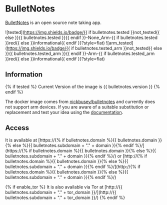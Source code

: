 # BulletNotes

[BulletNotes](https://github.com/Vivumlab/BulletNotes/) is an open source note taking app.

![tested](https://img.shields.io/badge/{{ if bulletnotes.tested }}not_tested{{ else }}{{ bulletnotes.tested }}{{ endif }}-None_Arm-{{ if bulletnotes.tested }}red{{ else }}informational{{ endif }}?style=flat)
![arm_tested](https://img.shields.io/badge/{{ if bulletnotes.tested_arm }}not_tested{{ else }}{{ bulletnotes.tested_arm }}{{ endif }}-Arm-{{ if bulletnotes.tested_arm }}red{{ else }}informational{{ endif }}?style=flat)

## Information

{% if tested %}
Current Version of the image is {{ bulletnotes.version }}
{% endif %}

The docker image comes from [nickbusey/bulletnotes](https://hub.docker.com/r/nickbusey/bulletnotes/tags)
and currently does not support arm devices.
If you are aware of a suitable substitution or replacement and test your idea using the [documentation](dev/Adding-Services.md).

## Access

It is available at [https://{% if bulletnotes.domain %}{{ bulletnotes.domain }}{% else %}{{ bulletnotes.subdomain + "." + domain }}{% endif %}/](https://{% if bulletnotes.domain %}{{ bulletnotes.domain }}{% else %}{{ bulletnotes.subdomain + "." + domain }}{% endif %}/) or [http://{% if bulletnotes.domain %}{{ bulletnotes.domain }}{% else %}{{ bulletnotes.subdomain + "." + domain }}{% endif %}/](http://{% if bulletnotes.domain %}{{ bulletnotes.domain }}{% else %}{{ bulletnotes.subdomain + "." + domain }}{% endif %}/)

{% if enable_tor %}
It is also available via Tor at [http://{{ bulletnotes.subdomain + "." + tor_domain }}/](http://{{ bulletnotes.subdomain + "." + tor_domain }}/)
{% endif %}
